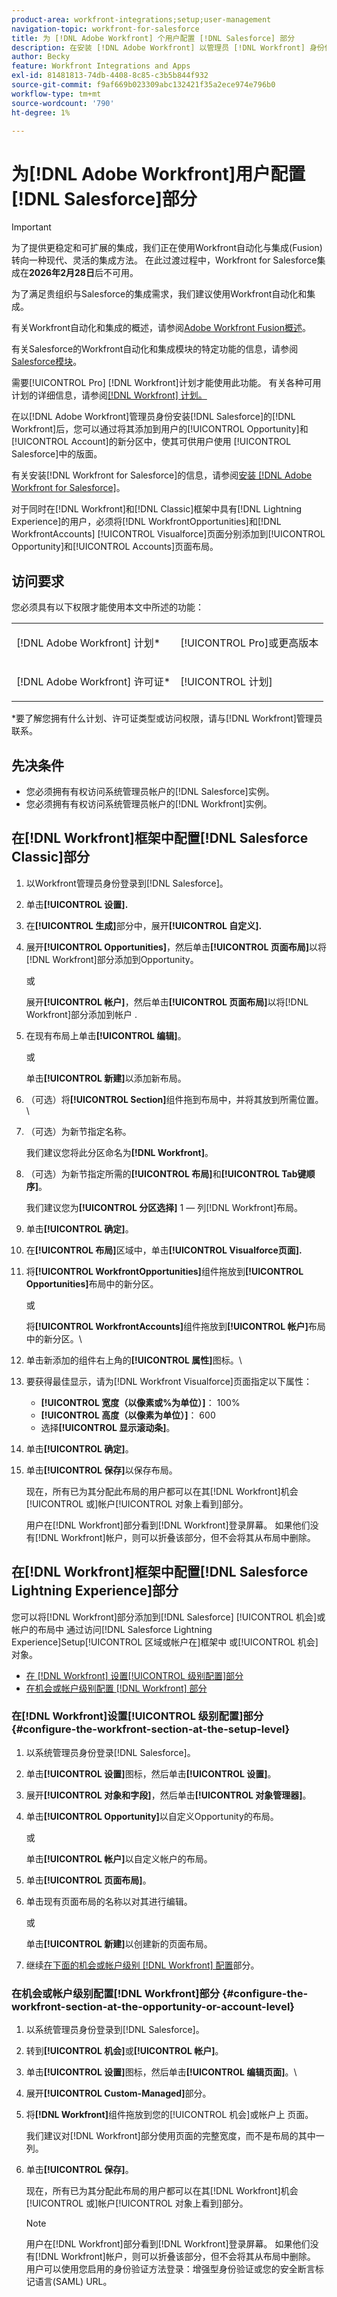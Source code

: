 ```yaml
---
product-area: workfront-integrations;setup;user-management
navigation-topic: workfront-for-salesforce
title: 为 [!DNL Adobe Workfront] 个用户配置 [!DNL Salesforce] 部分
description: 在安装 [!DNL Adobe Workfront] 以管理员 [!DNL Workfront] 身份使用Salesforce后，您可以通过将其添加到Salesforce中Opportunity和Account页面布局的新分区中，使其对用户可用。
author: Becky
feature: Workfront Integrations and Apps
exl-id: 81481813-74db-4408-8c85-c3b5b844f932
source-git-commit: f9af669b023309abc132421f35a2ece974e796b0
workflow-type: tm+mt
source-wordcount: '790'
ht-degree: 1%

---
```


# 为[!DNL Adobe Workfront]用户配置[!DNL Salesforce]部分

>[!IMPORTANT]
>
>为了提供更稳定和可扩展的集成，我们正在使用Workfront自动化与集成(Fusion)转向一种现代、灵活的集成方法。 在此过渡过程中，Workfront for Salesforce集成在&#x200B;**2026年2月28日**&#x200B;后不可用。
>
>为了满足贵组织与Salesforce的集成需求，我们建议使用Workfront自动化和集成。
>
>有关Workfront自动化和集成的概述，请参阅[Adobe Workfront Fusion概述](https://experienceleague.adobe.com/en/docs/workfront-fusion/using/get-started-with-fusion/understand-workfront-fusion/workfront-fusion-overview)。
>
>有关Salesforce的Workfront自动化和集成模块的特定功能的信息，请参阅[Salesforce模块](https://experienceleague.adobe.com/en/docs/workfront-fusion/using/references/apps-and-their-modules/third-party-app-connectors/salesforce-modules)。

需要[!UICONTROL Pro] [!DNL Workfront]计划才能使用此功能。 有关各种可用计划的详细信息，请参阅[[!DNL Workfront] 计划。](https://business.adobe.com/products/workfront/pricing.html)

在以[!DNL Adobe Workfront]管理员身份安装[!DNL Salesforce]的[!DNL Workfront]后，您可以通过将其添加到用户的[!UICONTROL Opportunity]和[!UICONTROL Account]的新分区中，使其可供用户使用
[!UICONTROL Salesforce]中的版面。

有关安装[!DNL Workfront for Salesforce]的信息，请参阅[安装 [!DNL Adobe Workfront for Salesforce]](../../workfront-integrations-and-apps/using-workfront-with-salesforce/install-workfront-for-salesforce.md)。

对于同时在[!DNL Workfront]和[!DNL Classic]框架中具有[!DNL Lightning Experience]的用户，必须将[!DNL WorkfrontOpportunities]和[!DNL WorkfrontAccounts] [!UICONTROL Visualforce]页面分别添加到[!UICONTROL Opportunity]和[!UICONTROL Accounts]页面布局。

## 访问要求

您必须具有以下权限才能使用本文中所述的功能：

<table style="table-layout:auto"> 
 <col> 
 <col> 
 <tbody> 
  <tr> 
   <td role="rowheader">[!DNL Adobe Workfront] 计划*</td> 
   <td> <p>[!UICONTROL Pro]或更高版本</p> </td> 
  </tr> 
  <tr> 
   <td role="rowheader">[!DNL Adobe Workfront] 许可证*</td> 
   <td> <p>[!UICONTROL 计划]</p> </td> 
  </tr> 
 </tbody> 
</table>

&#42;要了解您拥有什么计划、许可证类型或访问权限，请与[!DNL Workfront]管理员联系。

## 先决条件

* 您必须拥有有权访问系统管理员帐户的[!DNL Salesforce]实例。
* 您必须拥有有权访问系统管理员帐户的[!DNL Workfront]实例。

## 在[!DNL Workfront]框架中配置[!DNL Salesforce Classic]部分

1. 以Workfront管理员身份登录到[!DNL Salesforce]。
1. 单击&#x200B;**[!UICONTROL 设置].**
1. 在&#x200B;**[!UICONTROL 生成]**&#x200B;部分中，展开&#x200B;**[!UICONTROL 自定义].**

1. 展开&#x200B;**[!UICONTROL Opportunities]**，然后单击&#x200B;**[!UICONTROL 页面布局]**&#x200B;以将[!DNL Workfront]部分添加到Opportunity。

   或

   展开&#x200B;**[!UICONTROL 帐户]**，然后单击&#x200B;**[!UICONTROL 页面布局]**&#x200B;以将[!DNL Workfront]部分添加到帐户
.

1. 在现有布局上单击&#x200B;**[!UICONTROL 编辑]**。

   或

   单击&#x200B;**[!UICONTROL 新建]**&#x200B;以添加新布局。

1. （可选）将&#x200B;**[!UICONTROL Section]**&#x200B;组件拖到布局中，并将其放到所需位置。\

1. （可选）为新节指定名称。

   我们建议您将此分区命名为&#x200B;**[!DNL Workfront]**。

1. （可选）为新节指定所需的&#x200B;**[!UICONTROL 布局]**&#x200B;和&#x200B;**[!UICONTROL Tab键顺序]**。

   我们建议您为&#x200B;**[!UICONTROL 分区选择]** 1 — 列[!DNL Workfront]布局。

1. 单击&#x200B;**[!UICONTROL 确定]**。
1. 在&#x200B;**[!UICONTROL 布局]**&#x200B;区域中，单击&#x200B;**[!UICONTROL Visualforce页面].**

1. 将&#x200B;**[!UICONTROL WorkfrontOpportunities]**&#x200B;组件拖放到&#x200B;**[!UICONTROL Opportunities]**&#x200B;布局中的新分区。

   或

   将&#x200B;**[!UICONTROL WorkfrontAccounts]**&#x200B;组件拖放到&#x200B;**[!UICONTROL 帐户]**&#x200B;布局中的新分区。\

1. 单击新添加的组件右上角的&#x200B;**[!UICONTROL 属性]**&#x200B;图标。\

1. 要获得最佳显示，请为[!DNL Workfront Visualforce]页面指定以下属性：

   * **[!UICONTROL 宽度（以像素或%为单位）]**： 100%
   * **[!UICONTROL 高度（以像素为单位）]**： 600
   * 选择&#x200B;**[!UICONTROL 显示滚动条]**。

1. 单击&#x200B;**[!UICONTROL 确定]**。
1. 单击&#x200B;**[!UICONTROL 保存]**&#x200B;以保存布局。

   现在，所有已为其分配此布局的用户都可以在其[!DNL Workfront]机会[!UICONTROL 或]帐户[!UICONTROL 对象上看到]部分。

   用户在[!DNL Workfront]部分看到[!DNL Workfront]登录屏幕。 如果他们没有[!DNL Workfront]帐户，则可以折叠该部分，但不会将其从布局中删除。

## 在[!DNL Workfront]框架中配置[!DNL Salesforce Lightning Experience]部分

您可以将[!DNL Workfront]部分添加到[!DNL Salesforce] [!UICONTROL 机会]或帐户的布局中
通过访问[!DNL Salesforce Lightning Experience]Setup[!UICONTROL 区域或帐户在]框架中
或[!UICONTROL 机会]对象。

* [在 [!DNL Workfront] 设置[!UICONTROL 级别配置]部分](#configure-the-workfront-section-at-the-setup-level-configure-the-workfront-section-at-the-setup-level)
* [在机会或帐户级别配置 [!DNL Workfront] 部分](#configure-the-workfront-section-at-the-opportunity-or-account-level-configure-the-workfront-section-at-the-opportunity-or-account-level)

### 在[!DNL Workfront]设置[!UICONTROL 级别配置]部分 {#configure-the-workfront-section-at-the-setup-level}

1. 以系统管理员身份登录[!DNL Salesforce]。
1. 单击&#x200B;**[!UICONTROL 设置]**&#x200B;图标，然后单击&#x200B;**[!UICONTROL 设置]**。

1. 展开&#x200B;**[!UICONTROL 对象和字段]**，然后单击&#x200B;**[!UICONTROL 对象管理器]**。

1. 单击&#x200B;**[!UICONTROL Opportunity]**&#x200B;以自定义Opportunity的布局。

   或

   单击&#x200B;**[!UICONTROL 帐户]**&#x200B;以自定义帐户的布局。

1. 单击&#x200B;**[!UICONTROL 页面布局]**。
1. 单击现有页面布局的名称以对其进行编辑。

   或

   单击&#x200B;**[!UICONTROL 新建]**&#x200B;以创建新的页面布局。

1. 继续[在下面的机会或帐户级别 [!DNL Workfront] 配置](#configure-the-workfront-section-at-the-opportunity-or-account-level-configure-the-workfront-section-at-the-opportunity-or-account-level)部分。

### 在机会或帐户级别配置[!DNL Workfront]部分 {#configure-the-workfront-section-at-the-opportunity-or-account-level}

1. 以系统管理员身份登录到[!DNL Salesforce]。
1. 转到&#x200B;**[!UICONTROL 机会]**&#x200B;或&#x200B;**[!UICONTROL 帐户]**。

1. 单击&#x200B;**[!UICONTROL 设置]**&#x200B;图标，然后单击&#x200B;**[!UICONTROL 编辑页面]**。\

1. 展开&#x200B;**[!UICONTROL Custom-Managed]**&#x200B;部分。
1. 将&#x200B;**[!DNL Workfront]**&#x200B;组件拖放到您的[!UICONTROL 机会]或帐户上
页面。

   我们建议对[!DNL Workfront]部分使用页面的完整宽度，而不是布局的其中一列。

1. 单击&#x200B;**[!UICONTROL 保存]**。

   现在，所有已为其分配此布局的用户都可以在其[!DNL Workfront]机会[!UICONTROL 或]帐户[!UICONTROL 对象上看到]部分。

   >[!NOTE]
   >
   >用户在[!DNL Workfront]部分看到[!DNL Workfront]登录屏幕。 如果他们没有[!DNL Workfront]帐户，则可以折叠该部分，但不会将其从布局中删除。 用户可以使用您启用的身份验证方法登录：增强型身份验证或您的安全断言标记语言(SAML) URL。

